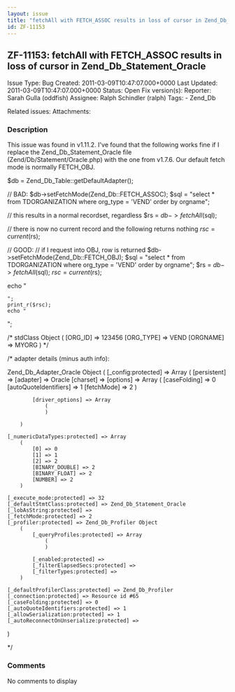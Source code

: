 ```yaml
---
layout: issue
title: "fetchAll with FETCH_ASSOC results in loss of cursor in Zend_Db_Statement_Oracle"
id: ZF-11153
---
```


ZF-11153: fetchAll with FETCH\_ASSOC results in loss of cursor in Zend\_Db\_Statement\_Oracle
---------------------------------------------------------------------------------------------

 Issue Type: Bug Created: 2011-03-09T10:47:07.000+0000 Last Updated: 2011-03-09T10:47:07.000+0000 Status: Open Fix version(s): 
 Reporter:  Sarah Gulla (oddfish)  Assignee:  Ralph Schindler (ralph)  Tags: - Zend\_Db
 
 Related issues: 
 Attachments: 
### Description

This issue was found in v1.11.2. I've found that the following works fine if I replace the Zend\_Db\_Statement\_Oracle file (Zend/Db/Statement/Oracle.php) with the one from v1.7.6. Our default fetch mode is normally FETCH\_OBJ.

$db = Zend\_Db\_Table::getDefaultAdapter();

// BAD: $db->setFetchMode(Zend\_Db::FETCH\_ASSOC); $sql = "select \* from TDORGANIZATION where org\_type = 'VEND' order by orgname";

// this results in a normal recordset, regardless $rs = $db->fetchAll($sql);

// there is now no current record and the following returns nothing $rsc = current($rs);

// GOOD: // if I request into OBJ, row is returned $db->setFetchMode(Zend\_Db::FETCH\_OBJ); $sql = "select \* from TDORGANIZATION where org\_type = 'VEND' order by orgname"; $rs = $db->fetchAll($sql); $rsc = current($rs);

echo "

 
    ";
    print_r($rsc);
    echo "

";

/\* stdClass Object ( [ORG\_ID] => 123456 [ORG\_TYPE] => VEND [ORGNAME] => MYORG ) \*/

/\* adapter details (minus auth info):

Zend\_Db\_Adapter\_Oracle Object ( [\_config:protected] => Array ( [persistent] => [adapter] => Oracle [charset] => [options] => Array ( [caseFolding] => 0 [autoQuoteIdentifiers] => 1 [fetchMode] => 2 )

 
            [driver_options] => Array
                (
                )
    
        )
    
    [_numericDataTypes:protected] => Array
        (
            [0] => 0
            [1] => 1
            [2] => 2
            [BINARY_DOUBLE] => 2
            [BINARY_FLOAT] => 2
            [NUMBER] => 2
        )
    
    [_execute_mode:protected] => 32
    [_defaultStmtClass:protected] => Zend_Db_Statement_Oracle
    [_lobAsString:protected] => 
    [_fetchMode:protected] => 2
    [_profiler:protected] => Zend_Db_Profiler Object
        (
            [_queryProfiles:protected] => Array
                (
                )
    
            [_enabled:protected] => 
            [_filterElapsedSecs:protected] => 
            [_filterTypes:protected] => 
        )
    
    [_defaultProfilerClass:protected] => Zend_Db_Profiler
    [_connection:protected] => Resource id #65
    [_caseFolding:protected] => 0
    [_autoQuoteIdentifiers:protected] => 1
    [_allowSerialization:protected] => 1
    [_autoReconnectOnUnserialize:protected] => 


)

\*/

 

 

### Comments

No comments to display